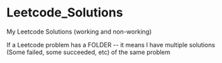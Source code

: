 # Leetcode_Solutions
My Leetcode Solutions (working and non-working)


If a Leetcode problem has a FOLDER -- it means I have multiple solutions (Some failed, some succeeded, etc) of the same problem

